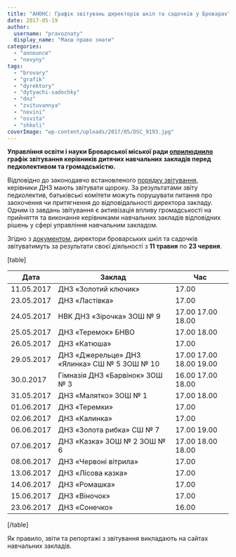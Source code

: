 ```yaml
---
title: "АНОНС: Графік звітувань директорів шкіл та садочків у Броварах"
date: 2017-05-19
author: 
  username: "pravoznaty"
  display_name: "Маєш право знати"
categories: 
  - "announce"
  - "novyny"
tags: 
  - "brovary"
  - "grafik"
  - "dyrektory"
  - "dytyachi-sadochky"
  - "dnz"
  - "zvituvannya"
  - "novini"
  - "osvita"
  - "shkoli"
coverImage: "wp-content/uploads/2017/05/DSC_9193.jpg"
---
```


**Управління освіти і науки Броварської міської ради [оприлюднило](https://www.facebook.com/permalink.php?story_fbid=1558898514152200&id=1103471506361572) графік звітування керівників дитячих навчальних закладів перед педколективом та громадськістю.**

Відповідно до законодавчо встановленого [порядку звітування](https://www.kyiv-oblosvita.gov.ua/2014-2015-navchalnij-rik-1/2-uncategorised/6651-zvituvannya-kerivnikiv-navchalnikh-zakladiv), керівники ДНЗ мають звітувати щороку. За результатами звіту педколектив, батьківські комітети можуть порушувати питання про заохочення чи притягнення до відповідальності директора закладу. Одним із завдань звітування є активізація впливу громадськості на прийняття та виконання керівниками навчальних закладів відповідних рішень у сфері управління навчальним закладом.

Згідно з [документом](https://drive.google.com/file/d/0B1SQBvDiNc6sVWxYY05TWXBRTFJxTEc3bUVIN1JublBHXzMw/view), директори броварських шкіл та садочків звітуватимуть за результати своєї діяльності з **11 травня** по **23 червня**.

\[table\]

| Дата | Заклад | Час |
| --- | --- | --- |
| 11.05.2017 | ДНЗ «Золотий ключик» | 17.00 |
| 23.05.2017 | ДНЗ «Ластівка» | 17.00 |
| 24.05.2017 |   НВК  ДНЗ «Зірочка»  ЗОШ № 9 |   17.00  17.00  18.00 |
| 25.05.2017 |   ДНЗ «Теремок»  БНВО |   17.00  18.00 |
| 26.05.2017 | ДНЗ «Катюша» | 17.00 |
| 29.05.2017 |   ДНЗ «Джерельце»  ДНЗ «Ялинка»  СШ № 5  ЗОШ № 10 |   17.00  17.00  18.00  19.00 |
| 30.0.2017 |   Гімназія  ДНЗ «Барвінок»  ЗОШ № 3 |   16.00  17.00  18.00 |
| 31.05.2017 |   ДНЗ «Малятко»  ЗОШ № 1 |   17.00  18.00 |
| 01.06.2017 | ДНЗ «Теремки» | 17.00 |
| 02.06.2017 | ДНЗ «Калинка» | 17.00 |
| 06.06.2017 |   ДНЗ «Золота рибка»  СШ № 7 |   17.00  19.00 |
| 07.06.2017 |   ДНЗ «Казка»  ЗОШ № 2  ЗОШ № 6 |   17.00  18.00  18.00 |
| 08.06.2017 | ДНЗ «Червоні вітрила» | 17.00 |
| 13.06.2017 | ДНЗ «Лісова казка» | 17.00 |
| 14.06.2017 | ДНЗ «Ромашка» | 17.00 |
| 15.06.2017 | ДНЗ «Віночок» | 17.00 |
| 23.06.2017 | ДНЗ «Сонечко» | 16.00 |

\[/table\]

Як правило, звіти та репортажі з звітування викладають на сайтах навчальних закладів.
